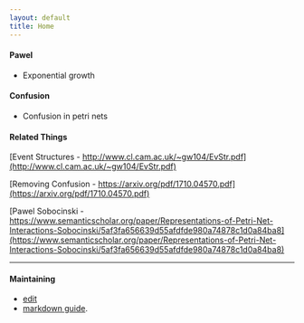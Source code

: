 ```yaml
---
layout: default 
title: Home
---
```


#### Pawel
* Exponential growth

#### Confusion
* Confusion in petri nets

#### Related Things
[Event Structures - http://www.cl.cam.ac.uk/~gw104/EvStr.pdf](http://www.cl.cam.ac.uk/~gw104/EvStr.pdf)

[Removing Confusion - https://arxiv.org/pdf/1710.04570.pdf](https://arxiv.org/pdf/1710.04570.pdf)

[Pawel Sobocinski - https://www.semanticscholar.org/paper/Representations-of-Petri-Net-Interactions-Sobocinski/5af3fa656639d55afdfde980a74878c1d0a84ba8](https://www.semanticscholar.org/paper/Representations-of-Petri-Net-Interactions-Sobocinski/5af3fa656639d55afdfde980a74878c1d0a84ba8)

----

#### Maintaining

- [edit](https://github.com/PetriNets/petrinets.github.io/edit/master/index.md)
- [markdown guide](https://guides.github.com/features/mastering-markdown/).

<script>
    // pnet1
    var states_pnet1 = [
        {label:'a', y:10, x:20},
        {label:'b', y:30, x:20},
        {label:'c', y:10, x:80},
        {label:'d', y:30, x:80},
        {label:'queue', y:20, x:50},
    ]

    var transitions_pnet1 = [
        {label: 'x', y: 20, x: 30,
            pre: {a: 1},
            post: { queue: 1, b: 1 }
        },
        {label: 'y', y: 20, x: 10,
            pre: {b: 1},
            post: {a: 1}
        },
        {label: 'w', y: 20, x: 70,
            pre: {queue: 1, d: 1},
            post: {c: 1}
        },
        {label: 'z', y: 20, x: 90,
            pre: {c: 1},
            post: {d: 1}}
    ];

    var marking_pnet1 = {a: 1, d: 1};
    // end pnet1    

    // pnet2
    var states_pnet2 = [
        {label:'a', y:60, x:20},
        {label:'b0', y:30, x:100},
        {label:'b1', y:90, x:100},
        {label:'d0', y:30, x:180},
        {label:'d1', y:90, x:180},
        {label:'c', y:60, x:260}
    ]

    var transitions_pnet2 = [
        {label: 'x', y: 60, x: 60,
            pre: {a: 1},
            post: { b0: 1, b1: 1 }
        },
        {label: 'z0', y: 30, x: 140,
            pre: {b0: 1},
            post: {d0: 1}
        },
        {label: 'z1', y: 90, x: 140,
            pre: {b1: 1},
            post: {d1: 1}
        },
        {label: 'y', y: 60, x: 220,
            pre: { d0: 1, d1: 1 },
            post: {c: 1}}
    ];

    var marking_pnet2 = {a: 1};
    // pnet 2

    // pnet 3
    var states_pnet3 = [
        { label: 'a', y: 30, x: 10 },
        { label: 'b', y: 30, x: 30 },
        { label: 'c', y: 30, x: 90 },
        { label: 'd', y: 30, x: 70 },
        { label: 'queue', y: 30, x: 50 },
    ]
    var transitions_pnet3 = [
        {
            label: 'x', y: 20, x: 30,
            pre: { a: 1 },
            post: { queue: 1, b: 1 }
        },
        {
            label: 'y', y: 40, x: 30,
            pre: { b: 1, queue: 1 },
            post: { a: 1 }
        },
        {
            label: 'w', y: 20, x: 70,
            pre: { queue: 1, d: 1 },
            post: { c: 1 }
        },
        {
            label: 'z', y: 40, x: 70,
            pre: { c: 1 },
            post: { d: 1, queue: 1 }
        }
    ];

    var marking_pnet3 = { a: 1, d: 1 };
    //end pnet3

    scaleModel(transitions_pnet1, states_pnet1, 4, 4);
    scaleModel(transitions_pnet3, states_pnet3, 4, 4);

    // drawing stuffs
    drawNet('#pnet1', states_pnet1, transitions_pnet1, marking_pnet1);
    drawNet('#pnet2', states_pnet2, transitions_pnet2, marking_pnet2);
    drawNet('#pnet3', states_pnet3, transitions_pnet3, marking_pnet3);
</script>